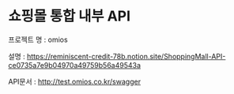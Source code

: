 # 쇼핑몰 통합 내부 API
프로젝트 명 : omios

설명 : https://reminiscent-credit-78b.notion.site/ShoppingMall-API-ce0735a7e9b04970a49759b56a49543a

API문서 : http://test.omios.co.kr/swagger
